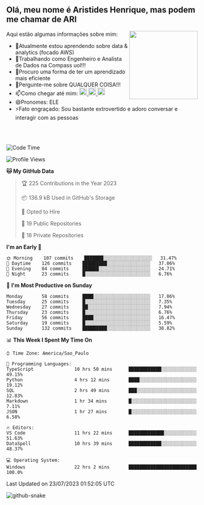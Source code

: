 ## Olá, meu nome é Aristides Henrique, mas podem me chamar de ARI

<div >
Aqui estão algumas informações sobre mim:<img align="right" height="180em" src="https://user-images.githubusercontent.com/97318481/177042589-45d62122-82a9-4a32-b3a7-87b322825b2f.png">
</div>

- 🌱Atualmente estou aprendendo sobre data & analytics (focado AWS)
- 👯Trabalhando como Engenheiro e Analista de Dados na Compass uol!!!
- 🤔Procuro uma forma de ter um aprendizado mais eficiente
- 💬Pergunte-me sobre QUALQUER COISA!!!
- 📫Como chegar até mim:
  <a href="https://www.instagram.com/aryhenry/" target="_blank">
  <img src="https://img.shields.io/badge/-Instagram-%23E4405F?style=for-the-badge&logo=instagram&logoColor=black" height="20px">
  </a>
  <a href="https://www.linkedin.com/in/aristides-henrique/" target="_blank">
  <img src="https://img.shields.io/badge/-LinkedIn-%230077B5?style=for-the-badge&logo=linkedin&logoColor=black" height="20px">
  </a> 
  <a href="mailto:arihenriqueuna@gmail.com">
  <img src="https://img.shields.io/badge/-Gmail-%23333?style=for-the-badge&logo=gmail&logoColor=white" height="20px">
  </a>
- 😄Pronomes: ELE
- ⚡Fato engraçado: Sou bastante extrovertido e adoro conversar e interagir com as pessoas
<br/>
<br/>


<!--START_SECTION:waka-->
![Code Time](http://img.shields.io/badge/Code%20Time-1%2C008%20hrs%2047%20mins-blue)

![Profile Views](http://img.shields.io/badge/Profile%20Views-65-blue)

**🐱 My GitHub Data** 

> 🏆 225 Contributions in the Year 2023
 > 
> 📦 136.9 kB Used in GitHub's Storage 
 > 
> 💼 Opted to Hire
 > 
> 📜 19 Public Repositories 
 > 
> 🔑 18 Private Repositories  
 > 
**I'm an Early 🐤** 

```text
🌞 Morning    107 commits    ███████░░░░░░░░░░░░░░░░░░   31.47% 
🌇 Daytime    126 commits    █████████░░░░░░░░░░░░░░░░   37.06% 
🌃 Evening    84 commits     ██████░░░░░░░░░░░░░░░░░░░   24.71% 
🌙 Night      23 commits     █░░░░░░░░░░░░░░░░░░░░░░░░   6.76%

```
📅 **I'm Most Productive on Sunday** 

```text
Monday       58 commits     ████░░░░░░░░░░░░░░░░░░░░░   17.06% 
Tuesday      25 commits     █░░░░░░░░░░░░░░░░░░░░░░░░   7.35% 
Wednesday    27 commits     ██░░░░░░░░░░░░░░░░░░░░░░░   7.94% 
Thursday     23 commits     █░░░░░░░░░░░░░░░░░░░░░░░░   6.76% 
Friday       56 commits     ████░░░░░░░░░░░░░░░░░░░░░   16.47% 
Saturday     19 commits     █░░░░░░░░░░░░░░░░░░░░░░░░   5.59% 
Sunday       132 commits    █████████░░░░░░░░░░░░░░░░   38.82%

```


📊 **This Week I Spent My Time On** 

```text
⌚︎ Time Zone: America/Sao_Paulo

💬 Programming Languages: 
TypeScript               10 hrs 50 mins      ████████████░░░░░░░░░░░░░   49.15% 
Python                   4 hrs 12 mins       ████░░░░░░░░░░░░░░░░░░░░░   19.12% 
SQL                      2 hrs 49 mins       ███░░░░░░░░░░░░░░░░░░░░░░   12.83% 
Markdown                 1 hr 34 mins        █░░░░░░░░░░░░░░░░░░░░░░░░   7.11% 
JSON                     1 hr 27 mins        █░░░░░░░░░░░░░░░░░░░░░░░░   6.58%

🔥 Editors: 
VS Code                  11 hrs 22 mins      █████████████░░░░░░░░░░░░   51.63% 
DataSpell                10 hrs 39 mins      ████████████░░░░░░░░░░░░░   48.37%

💻 Operating System: 
Windows                  22 hrs 2 mins       █████████████████████████   100.0%

```


 Last Updated on 23/07/2023 01:52:05 UTC
<!--END_SECTION:waka-->

<img alt="github-snake" src="https://github.com/AriHenrique/AriHenrique/blob/output/github-contribution-grid-snake-dark.svg" />

